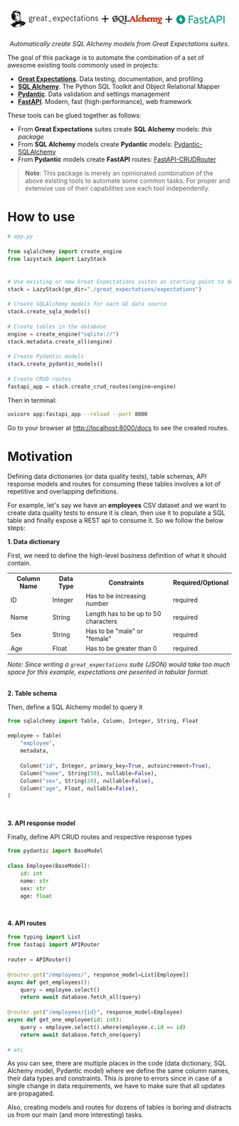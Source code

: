 ![](docs/logos/logo.png)

<p style="display: flex; justify-content: center;">
<i>Automatically create SQL Alchemy models from Great Expectations suites.</i>
</p>

The goal of this package is to automate the combination of a set of awesome existing tools commonly used in projects:
- **[Great Expectations](https://greatexpectations.io/)**. Data testing, documentation, and profiling
- **[SQL Alchemy](https://www.sqlalchemy.org/)**. The Python SQL Toolkit and Object Relational Mapper
- **[Pydantic](https://pydantic-docs.helpmanual.io/)**. Data validation and settings management
- **[FastAPI](https://fastapi.tiangolo.com/)**. Modern, fast (high-performance), web framework


These tools can be glued together as follows:
- From **Great Expectations** suites create **SQL Alchemy** models: *this package*
- From **SQL Alchemy** models create **Pydantic** models: [Pydantic-SQLAlchemy](https://github.com/tiangolo/pydantic-sqlalchemy)
- From **Pydantic** models create **FastAPI** routes: [FastAPI-CRUDRouter](https://github.com/awtkns/fastapi-crudrouter)


> **Note**: This package is merely an opinionated combination of the above existing tools to automate some common tasks. For proper and extensive use of their capabilities use each tool independently.

# How to use

```python
# app.py

from sqlalchemy import create_engine
from lazystack import LazyStack


# Use existing or new Great Expectations suites as starting point to define data sources and constraints
stack = LazyStack(ge_dir="./great_expectations/expectations")

# Create SQLAlchemy models for each GE data source
stack.create_sqla_models()

# Create tables in the database
engine = create_engine("sqlite://")
stack.metadata.create_all(engine)

# Create Pydantic models
stack.create_pydantic_models()

# Create CRUD routes
fastapi_app = stack.create_crud_routes(engine=engine)
```

Then in terminal:
```bash
uvicorn app:fastapi_app --reload --port 8000
```

Go to your browser at [http://localhost:8000/docs](http://localhost:8000/docs) to see the created routes.


# Motivation
Defining data dictionaries (or data quality tests), table schemas, API response models and routes for consuming these tables involves a lot of repetitive and overlapping definitions. 

For example, let's say we have an **employees** CSV dataset and we want to create data quality tests to ensure it is clean, then use it to populate a SQL table and finally expose a REST api to consume it. So we follow the below steps:

**1. Data dictionary**

First, we need to define the high-level business definition of what it should contain.

<table>
<th>Column Name</th>
<th>Data Type</th>
<th>Constraints</th>
<th>Required/Optional</th>

<tr>
    <td>ID</td>
    <td>Integer</td>
    <td>Has to be increasing number</td>
    <td>required</td>
</tr>

<tr>
    <td>Name</td>
    <td>String</td>
    <td>Length has to be up to 50 characters</td>
    <td>required</td>
</tr>

<tr>
    <td>Sex</td>
    <td>String</td>
    <td>Has to be "male" or "female"</td>
    <td>required</td>
</tr>

<tr>
    <td>Age</td>
    <td>Float</td>
    <td>Has to be greater than 0</td>
    <td>required</td>
</tr>

</table>

*Note: Since writing a `great_expectations` suite (JSON) would take too much space for this example, expectations are pesented in tabular format.*
<br>
<br>

**2. Table schema**

Then, define a SQL Alchemy model to query it

```python
from sqlalchemy import Table, Column, Integer, String, Float

employee = Table(
    "employee",
    metadata,

    Column("id", Integer, primary_key=True, autoincrement=True),
    Column("name", String(50), nullable=False),
    Column("sex", String(20), nullable=False),
    Column("age", Float, nullable=False),
)
```
<br>

**3. API response model**

Finally, define API CRUD routes and respective response types

```python
from pydantic import BaseModel

class Employee(BaseModel):
    id: int
    name: str
    sex: str
    age: float
```
<br>

**4. API routes**
```python
from typing import List
from fastapi import APIRouter

router = APIRouter()

@router.get("/employees/", response_model=List[Employee])
async def get_employees():
    query = employee.select()
    return await database.fetch_all(query)

@router.get("/employees/{id}", response_model=Employee)
async def get_one_employee(id: int):
    query = employee.select().where(employee.c.id == id)
    return await database.fetch_one(query)

# etc
```


As you can see, there are multiple places in the code (data dictionary, SQL Alchemy model, Pydantic model) where we define the same column names, their data types and constraints. This is prone to errors since in case of a single change in data requirements, we have to make sure that all updates are propagated.

Also, creating models and routes for dozens of tables is boring and distracts us from our main (and more interesting) tasks.

